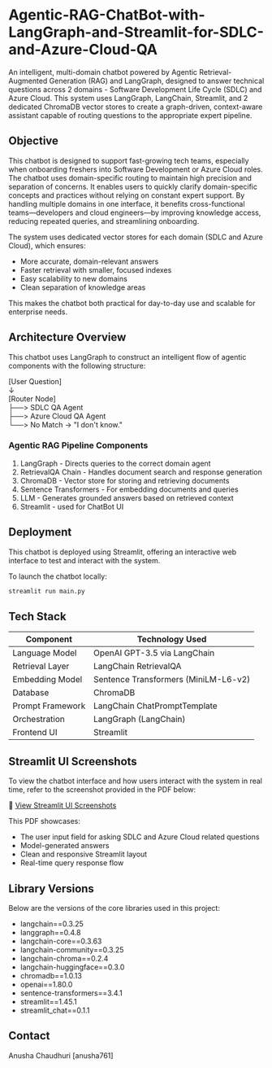 # Agentic-RAG-ChatBot-with-LangGraph-and-Streamlit-for-SDLC-and-Azure-Cloud-QA

An intelligent, multi-domain chatbot powered by Agentic Retrieval-Augmented Generation (RAG) and LangGraph, designed to answer technical questions across 2 domains - Software Development Life Cycle (SDLC) and Azure Cloud. This system uses LangGraph, LangChain, Streamlit, and 2 dedicated ChromaDB vector stores to create a graph-driven, context-aware assistant capable of routing questions to the appropriate expert pipeline.

## Objective

This chatbot is designed to support fast-growing tech teams, especially when onboarding freshers into Software Development or Azure Cloud roles. The chatbot uses domain-specific routing to maintain high precision and separation of concerns. It enables users to quickly clarify domain-specific concepts and practices without relying on constant expert support. By handling multiple domains in one interface, it benefits cross-functional teams—developers and cloud engineers—by improving knowledge access, reducing repeated queries, and streamlining onboarding.

The system uses dedicated vector stores for each domain (SDLC and Azure Cloud), which ensures:
- More accurate, domain-relevant answers
- Faster retrieval with smaller, focused indexes
- Easy scalability to new domains
- Clean separation of knowledge areas

This makes the chatbot both practical for day-to-day use and scalable for enterprise needs.

## Architecture Overview

This chatbot uses LangGraph to construct an intelligent flow of agentic components with the following structure:

[User Question]  
    ↓  
[Router Node]  
 ├──> SDLC QA Agent  
 ├──> Azure Cloud QA Agent  
 └──> No Match → "I don't know."

### Agentic RAG Pipeline Components

1. LangGraph - Directs queries to the correct domain agent
2. RetrievalQA Chain - Handles document search and response generation
3. ChromaDB - Vector store for storing and retrieving documents
4. Sentence Transformers - For embedding documents and queries
5. LLM - Generates grounded answers based on retrieved context
6. Streamlit - used for ChatBot UI

## Deployment

This chatbot is deployed using Streamlit, offering an interactive web interface to test and interact with the system.

To launch the chatbot locally:

```bash
streamlit run main.py
```

## Tech Stack

| Component         | Technology Used                          |
|------------------|------------------------------------------|
| Language Model    | OpenAI GPT-3.5 via LangChain         |
| Retrieval Layer   | LangChain RetrievalQA       |
| Embedding Model   | Sentence Transformers (MiniLM-L6-v2)     |
| Database          | ChromaDB |
| Prompt Framework          | LangChain ChatPromptTemplate |
| Orchestration     | LangGraph (LangChain)                               |
| Frontend UI       | Streamlit                               |

## Streamlit UI Screenshots

To view the chatbot interface and how users interact with the system in real time, refer to the screenshot provided in the PDF below:

📄 [View Streamlit UI Screenshots](./output_screenshots.pdf)

This PDF showcases:

- The user input field for asking SDLC and Azure Cloud related questions
- Model-generated answers
- Clean and responsive Streamlit layout
- Real-time query response flow
  

## Library Versions

Below are the versions of the core libraries used in this project:

- langchain==0.3.25
- langgraph==0.4.8
- langchain-core==0.3.63
- langchain-community==0.3.25
- langchain-chroma==0.2.4
- langchain-huggingface==0.3.0
- chromadb==1.0.13
- openai==1.80.0
- sentence-transformers==3.4.1
- streamlit==1.45.1
- streamlit_chat==0.1.1


## Contact
Anusha Chaudhuri [anusha761]
